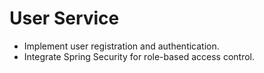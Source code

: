 # **User Service**

* Implement user registration and authentication.
* Integrate Spring Security for role-based access control.